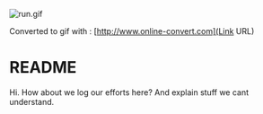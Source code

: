 
![run.gif](https://bitbucket.org/repo/9Lnydx/images/2972520130-run.gif)

Converted to gif with : [http://www.online-convert.com](Link URL)

# README #

Hi. How about we log our efforts here?
And explain stuff we cant understand.